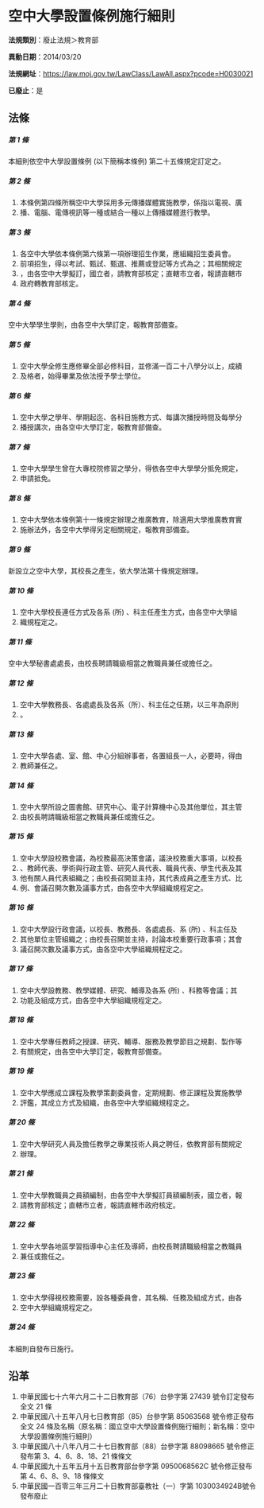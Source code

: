 # 空中大學設置條例施行細則

**法規類別**：廢止法規＞教育部

**異動日期**：2014/03/20  

**法規網址**：https://law.moj.gov.tw/LawClass/LawAll.aspx?pcode=H0030021

**已廢止**：是



## 法條
##### 第 1 條
本細則依空中大學設置條例 (以下簡稱本條例) 第二十五條規定訂定之。

##### 第 2 條
1. 本條例第四條所稱空中大學採用多元傳播媒體實施教學，係指以電視、廣
1. 播、電腦、電傳視訊等一種或結合一種以上傳播媒體進行教學。

##### 第 3 條
1. 各空中大學依本條例第六條第一項辦理招生作業，應組織招生委員會。　
1. 前項招生，得以考試、甄試、甄選、推薦或登記等方式為之；其相關規定
1. ，由各空中大學擬訂，國立者，請教育部核定；直轄市立者，報請直轄市
1. 政府轉教育部核定。

##### 第 4 條
空中大學學生學則，由各空中大學訂定，報教育部備查。

##### 第 5 條
1. 空中大學全修生應修畢全部必修科目，並修滿一百二十八學分以上，成績
1. 及格者，始得畢業及依法授予學士學位。

##### 第 6 條
1. 空中大學之學年、學期起迄、各科目施教方式、每講次播授時間及每學分
1. 播授講次，由各空中大學訂定，報教育部備查。

##### 第 7 條
1. 空中大學學生曾在大專校院修習之學分，得依各空中大學學分抵免規定，
1. 申請抵免。

##### 第 8 條
1. 空中大學依本條例第十一條規定辦理之推廣教育，除適用大學推廣教育實
1. 施辦法外，各空中大學得另定相關規定，報教育部備查。

##### 第 9 條
新設立之空中大學，其校長之產生，依大學法第十條規定辦理。

##### 第 10 條
1. 空中大學校長連任方式及各系 (所) 、科主任產生方式，由各空中大學組
1. 織規程定之。

##### 第 11 條
空中大學秘書處處長，由校長聘請職級相當之教職員兼任或擔任之。

##### 第 12 條
1. 空中大學教務長、各處處長及各系（所）、科主任之任期，以三年為原則
1. 。

##### 第 13 條
1. 空中大學各處、室、館、中心分組辦事者，各置組長一人，必要時，得由
1. 教師兼任之。

##### 第 14 條
1. 空中大學所設之圖書館、研究中心、電子計算機中心及其他單位，其主管
1. 由校長聘請職級相當之教職員兼任或擔任之。

##### 第 15 條
1. 空中大學設校務會議，為校務最高決策會議，議決校務重大事項，以校長
1. 、教師代表、學術與行政主管、研究人員代表、職員代表、學生代表及其
1. 他有關人員代表組織之；由校長召開並主持，其代表成員之產生方式、比
1. 例、會議召開次數及議事方式，由各空中大學組織規程定之。

##### 第 16 條
1. 空中大學設行政會議，以校長、教務長、各處處長、系 (所) 、科主任及
1. 其他單位主管組織之；由校長召開並主持，討論本校重要行政事項；其會
1. 議召開次數及議事方式，由各空中大學組織規程定之。

##### 第 17 條
1. 空中大學設教務、教學媒體、研究、輔導及各系 (所) 、科務等會議；其
1. 功能及組成方式，由各空中大學組織規程定之。

##### 第 18 條
1. 空中大學專任教師之授課、研究、輔導、服務及教學節目之規劃、製作等
1. 有關規定，由各空中大學訂定，報教育部備查。

##### 第 19 條
1. 空中大學應成立課程及教學策劃委員會，定期規劃、修正課程及實施教學
1. 評鑑，其成立方式及組織，由各空中大學組織規程定之。

##### 第 20 條
1. 空中大學研究人員及擔任教學之專業技術人員之聘任，依教育部有關規定
1. 辦理。

##### 第 21 條
1. 空中大學教職員之員額編制，由各空中大學擬訂員額編制表，國立者，報
1. 請教育部核定；直轄市立者，報請直轄市政府核定。

##### 第 22 條
1. 空中大學各地區學習指導中心主任及導師，由校長聘請職級相當之教職員
1. 兼任或擔任之。

##### 第 23 條
1. 空中大學得視校務需要，設各種委員會，其名稱、任務及組成方式，由各
1. 空中大學組織規程定之。

##### 第 24 條
本細則自發布日施行。

## 沿革
1. 中華民國七十六年六月二十二日教育部（76）台參字第 27439  號令訂定發布全文 21 條
1. 中華民國八十五年八月七日教育部（85）台參字第 85063568 號令修正發布全文 24 條及名稱（原名稱：國立空中大學設置條例施行細則；新名稱：空中大學設置條例施行細則）
1. 中華民國八十八年八月二十七日教育部（88）台參字第 88098665 號令修正發布第 3、4、6、8、18、21 條條文
1. 中華民國九十五年五月十五日教育部台參字第 0950068562C  號令修正發布第 4、6、8、9、18 條條文
1. 中華民國一百零三年三月二十日教育部臺教社（一）字第 1030034924B號令發布廢止
